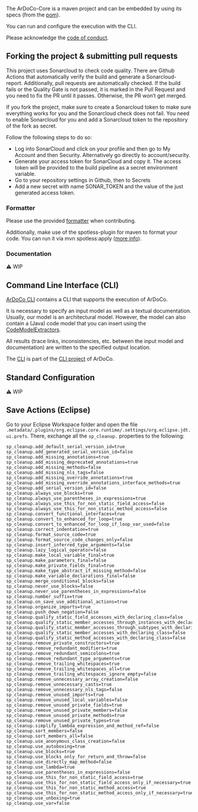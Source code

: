 The ArDoCo-Core is a maven project and can be embedded by using its specs (from the [pom](https://github.com/ArDoCo/Core/blob/main/pom.xml)).

You can run and configure the execution with the CLI.

Please acknowledge the [code of conduct](https://github.com/ArDoCo/Core/blob/main/CODE_OF_CONDUCT.md).

## Forking the project & submitting pull requests
This project uses Sonarcloud to check code quality. There are Github Actions that automatically verify the build and generate a Sonarcloud-report. Additionally, pull requests are automatically checked. If the build fails or the Quality Gate is not passed, it is marked in the Pull Request and you need to fix the PR until it passes. Otherwise, the PR won’t get merged.

If you fork the project, make sure to create a Sonarcloud token to make sure everything works for you and the Sonarcloud check does not fail. You need to enable Sonarcloud for you and add a Sonarcloud token to the repository of the fork as secret.

Follow the following steps to do so:

* Log into SonarCloud and click on your profile and then go to My Account and then Security. Alternatively go directly to account/security.
* Generate your access token for SonarCloud and copy it. The access token will be provided to the build pipeline as a secret environment variable.
* Go to your repository settings in Github, then to Secrets
* Add a new secret with name SONAR_TOKEN and the value of the just generated access token.

### Formatter
Please use the provided [formatter](https://github.com/ArDoCo/Core/blob/main/formatter.xml) when contributing.

Additionally, make use of the spotless-plugin for maven to format your code. You can run it via mvn spotless:apply ([more info](https://github.com/diffplug/spotless/tree/main/plugin-maven)).

### Documentation
⚠️ WIP

## Command Line Interface (CLI)
[ArDoCo CLI](https://github.com/ArDoCo/CLI) contains a CLI that supports the execution of ArDoCo.

It is necessary to specify an input model as well as a textual documentation. Usually, our model is an architectural model. However, the model can also contain a (Java) code model that you can insert using the [CodeModelExtractors](https://github.com/ArDoCo/Core/tree/main/framework/java-model-extractor).

All results (trace links, inconsistencies, etc. between the input model and documentation) are written to the specified output location.

The [CLI](https://github.com/ArDoCo/CLI/blob/main/src/main/java/edu/kit/kastel/mcse/ardoco/core/pipeline/ArDoCoCLI.java) is part of the [CLI project](https://github.com/ArDoCo/CLI) of ArDoCo.

## Standard Configuration
⚠️ WIP

## Save Actions (Eclipse)
Go to your Eclipse Workspace folder and open the file `.metadata/.plugins/org.eclipse.core.runtime/.settings/org.eclipse.jdt.ui.prefs`.
There, exchange all the `sp_cleanup.` properties to the following:

```
sp_cleanup.add_default_serial_version_id=true
sp_cleanup.add_generated_serial_version_id=false
sp_cleanup.add_missing_annotations=true
sp_cleanup.add_missing_deprecated_annotations=true
sp_cleanup.add_missing_methods=false
sp_cleanup.add_missing_nls_tags=false
sp_cleanup.add_missing_override_annotations=true
sp_cleanup.add_missing_override_annotations_interface_methods=true
sp_cleanup.add_serial_version_id=false
sp_cleanup.always_use_blocks=true
sp_cleanup.always_use_parentheses_in_expressions=true
sp_cleanup.always_use_this_for_non_static_field_access=false
sp_cleanup.always_use_this_for_non_static_method_access=false
sp_cleanup.convert_functional_interfaces=true
sp_cleanup.convert_to_enhanced_for_loop=true
sp_cleanup.convert_to_enhanced_for_loop_if_loop_var_used=false
sp_cleanup.correct_indentation=true
sp_cleanup.format_source_code=true
sp_cleanup.format_source_code_changes_only=false
sp_cleanup.insert_inferred_type_arguments=false
sp_cleanup.lazy_logical_operator=false
sp_cleanup.make_local_variable_final=true
sp_cleanup.make_parameters_final=false
sp_cleanup.make_private_fields_final=true
sp_cleanup.make_type_abstract_if_missing_method=false
sp_cleanup.make_variable_declarations_final=false
sp_cleanup.merge_conditional_blocks=false
sp_cleanup.never_use_blocks=false
sp_cleanup.never_use_parentheses_in_expressions=false
sp_cleanup.number_suffix=true
sp_cleanup.on_save_use_additional_actions=true
sp_cleanup.organize_imports=true
sp_cleanup.push_down_negation=false
sp_cleanup.qualify_static_field_accesses_with_declaring_class=false
sp_cleanup.qualify_static_member_accesses_through_instances_with_declaring_class=true
sp_cleanup.qualify_static_member_accesses_through_subtypes_with_declaring_class=true
sp_cleanup.qualify_static_member_accesses_with_declaring_class=false
sp_cleanup.qualify_static_method_accesses_with_declaring_class=false
sp_cleanup.remove_private_constructors=true
sp_cleanup.remove_redundant_modifiers=true
sp_cleanup.remove_redundant_semicolons=true
sp_cleanup.remove_redundant_type_arguments=true
sp_cleanup.remove_trailing_whitespaces=true
sp_cleanup.remove_trailing_whitespaces_all=true
sp_cleanup.remove_trailing_whitespaces_ignore_empty=false
sp_cleanup.remove_unnecessary_array_creation=false
sp_cleanup.remove_unnecessary_casts=true
sp_cleanup.remove_unnecessary_nls_tags=false
sp_cleanup.remove_unused_imports=true
sp_cleanup.remove_unused_local_variables=false
sp_cleanup.remove_unused_private_fields=true
sp_cleanup.remove_unused_private_members=false
sp_cleanup.remove_unused_private_methods=true
sp_cleanup.remove_unused_private_types=true
sp_cleanup.simplify_lambda_expression_and_method_ref=false
sp_cleanup.sort_members=false
sp_cleanup.sort_members_all=false
sp_cleanup.use_anonymous_class_creation=false
sp_cleanup.use_autoboxing=true
sp_cleanup.use_blocks=true
sp_cleanup.use_blocks_only_for_return_and_throw=false
sp_cleanup.use_directly_map_method=false
sp_cleanup.use_lambda=true
sp_cleanup.use_parentheses_in_expressions=false
sp_cleanup.use_this_for_non_static_field_access=true
sp_cleanup.use_this_for_non_static_field_access_only_if_necessary=true
sp_cleanup.use_this_for_non_static_method_access=true
sp_cleanup.use_this_for_non_static_method_access_only_if_necessary=true
sp_cleanup.use_unboxing=true
sp_cleanup.use_var=false
```